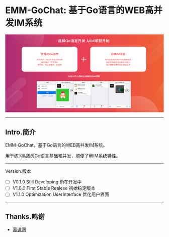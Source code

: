 # EMM-GoChat: 基于Go语言的WEB高并发IM系统


![Intro.png](./images/Intro.png)

---

## Intro.简介

EMM-GoChat，基于Go语言的WEB高并发IM系统。

用于练习&熟悉Go语言基础和并发，顺便了解IM系统特性。

---

Version.版本

- [ ] V0.1.0 Still Developing 仍在开发中
- [ ] V1.0.0 First Stable Realese 初始稳定版本
- [ ] V1.1.0 Optimization UserInterface 优化用户界面

---

## Thanks.鸣谢

- [慕课网](https://coding.imooc.com/class/339.html)